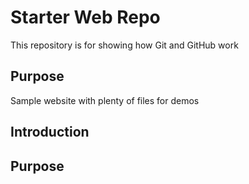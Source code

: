 # Starter Web Repo

This repository is for showing how Git and GitHub work

## Purpose

Sample website with plenty of files for demos

## Introduction

## Purpose